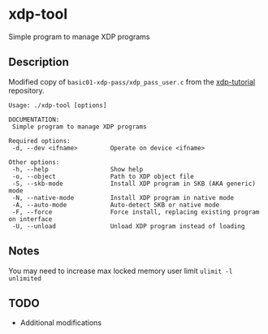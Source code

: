# xdp-tool
Simple program to manage XDP programs

## Description
Modified copy of `basic01-xdp-pass/xdp_pass_user.c` from the [xdp-tutorial](https://github.com/xdp-project/xdp-tutorial) repository.

```
Usage: ./xdp-tool [options]

DOCUMENTATION:
 Simple program to manage XDP programs

Required options:
 -d, --dev <ifname>         Operate on device <ifname>

Other options:
 -h, --help                 Show help
 -o, --object               Path to XDP object file
 -S, --skb-mode             Install XDP program in SKB (AKA generic) mode
 -N, --native-mode          Install XDP program in native mode
 -A, --auto-mode            Auto-detect SKB or native mode
 -F, --force                Force install, replacing existing program on interface
 -U, --unload               Unload XDP program instead of loading
```
## Notes
You may need to increase max locked memory user limit
``
ulimit -l unlimited
``

## TODO
- Additional modifications

